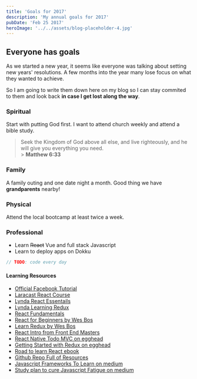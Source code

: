 ```yaml
---
title: 'Goals for 2017'
description: 'My annual goals for 2017'
pubDate: 'Feb 25 2017'
heroImage: '../../assets/blog-placeholder-4.jpg'
---
```


## Everyone has goals

As we started a new year, it seems like everyone was talking about setting new years' resolutions. A few months into the year many lose focus on what they wanted to achieve.

So I am going to write them down here on my blog so I can stay commited to them and look back **in case I get lost along the way**.

### Spiritual

Start with putting God first. I want to attend church weekly and attend a bible study.

> Seek the Kingdom of God above all else, and live righteously, and he will give you everything you need. <br/> > **Matthew 6:33**

### Family

A family outing and one date night a month. Good thing we have **grandparents** nearby!

### Physical

Attend the local bootcamp at least twice a week.

### Professional

- Learn ~~React~~ Vue and full stack Javascript
- Learn to deploy apps on Dokku

```js
// TODO: code every day
```

#### Learning Resources

- [Official Facebook Tutorial][fb-tut]
- [Laracast React Course][laracast]
- [Lynda React Essentails][lynda-react]
- [Lynda Learning Redux][lynda-redux]
- [React Fundamentals][react-fundamentals]
- [React for Beginners by Wes Bos][wesbos-react]
- [Learn Redux by Wes Bos][wesbos-redux]
- [React Intro from Front End Masters][frontend-masters]
- [React Native Todo MVC on egghead][react-native-egghead]
- [Getting Started with Redux on egghead][redux-egghead]
- [Road to learn React ebook][react-ebook]
- [Github Repo Full of Resources][awesome-react]
- [Javascript Frameworks To Learn on medium][js-medium]
- [Study plan to cure Javascript Fatigue on medium][js-fatigue]

[fb-tut]: https://facebook.github.io/react/tutorial/tutorial.html
[laracast]: https://laracasts.com/series/do-you-react
[lynda-react]: https://www.lynda.com/React-js-tutorials/React-js-Essential-Training/496905-2.html
[lynda-redux]: https://www.lynda.com/React-js-tutorials/Learning-Redux/540345-2.html
[wesbos-react]: https://reactforbeginners.com/
[wesbos-redux]: https://learnredux.com/
[frontend-masters]: https://frontendmasters.com/courses/react-intro/
[react-fundamentals]: https://online.reacttraining.com/p/reactjsfundamentals
[react-ebook]: https://www.robinwieruch.de/the-road-to-learn-react/
[awesome-react]: https://github.com/enaqx/awesome-react
[react-native-egghead]: https://egghead.io/courses/build-a-react-native-todomvc-application
[redux-egghead]: https://egghead.io/courses/getting-started-with-redux
[js-medium]: https://medium.com/javascript-scene/top-javascript-frameworks-topics-to-learn-in-2017-700a397b711#.gsuwqiv2c
[js-fatigue]: https://medium.freecodecamp.com/a-study-plan-to-cure-javascript-fatigue-8ad3a54f2eb1#.qi2xbx1gn
